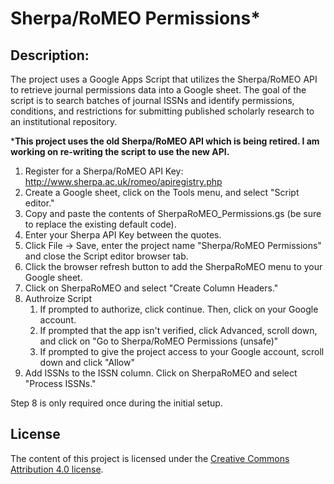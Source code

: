 # Sherpa/RoMEO Permissions*
## Description:
The project uses a Google Apps Script that utilizes the Sherpa/RoMEO API to retrieve journal permissions data into a Google sheet. The goal of the script is to search batches of journal ISSNs and identify permissions, conditions, and restrictions for submitting published scholarly research to an institutional repository.

***This project uses the old Sherpa/RoMEO API which is being retired. I am working on re-writing the script to use the new API.**

1. Register for a Sherpa/RoMEO API Key: http://www.sherpa.ac.uk/romeo/apiregistry.php 
2. Create a Google sheet, click on the Tools menu, and select "Script editor." 
3. Copy and paste the contents of SherpaRoMEO_Permissions.gs (be sure to replace the existing default code). 
4. Enter your Sherpa API Key between the quotes.
5. Click File -> Save, enter the project name "Sherpa/RoMEO Permissions" and close the Script editor browser tab. 
6. Click the browser refresh button to add the SherpaRoMEO menu to your Google sheet.
7. Click on SherpaRoMEO and select "Create Column Headers." 
8. Authroize Script
   1. If prompted to authorize, click continue. Then, click on your Google account.
   2. If prompted that the app isn't verified, click Advanced, scroll down, and click on "Go to Sherpa/RoMEO Permissions (unsafe)"
   3. If prompted to give the project access to your Google account, scroll down and click "Allow"
9. Add ISSNs to the ISSN column. Click on SherpaRoMEO and select "Process ISSNs."

Step 8 is only required once during the initial setup.

## License
The content of this project is licensed under the [Creative Commons Attribution 4.0 license](https://creativecommons.org/licenses/by/4.0/).
 
